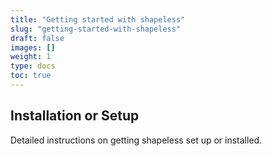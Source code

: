 ```yaml
---
title: "Getting started with shapeless"
slug: "getting-started-with-shapeless"
draft: false
images: []
weight: 1
type: docs
toc: true
---
```


## Installation or Setup
Detailed instructions on getting shapeless set up or installed.


